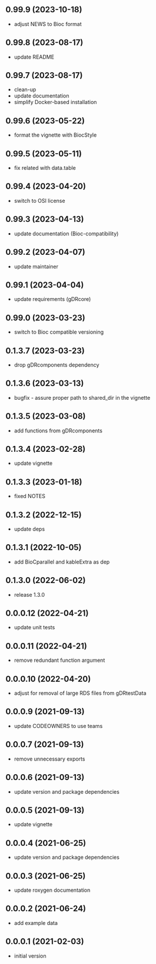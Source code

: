 ## 0.99.9 (2023-10-18)
- adjust NEWS to Bioc format

## 0.99.8 (2023-08-17)
- update README 

## 0.99.7 (2023-08-17)
- clean-up
- update documentation
- simplify Docker-based installation

## 0.99.6 (2023-05-22)
- format the vignette with BiocStyle

## 0.99.5 (2023-05-11)
- fix related with data.table

## 0.99.4 (2023-04-20)
- switch to OSI license

## 0.99.3 (2023-04-13)
- update documentation (Bioc-compatibility)

## 0.99.2 (2023-04-07)
- update maintainer

## 0.99.1 (2023-04-04)
- update requirements (gDRcore)

## 0.99.0 (2023-03-23)
- switch to Bioc compatible versioning

## 0.1.3.7 (2023-03-23)
- drop gDRcomponents dependency

## 0.1.3.6 (2023-03-13)
- bugfix - assure proper path to shared_dir in the vignette

## 0.1.3.5 (2023-03-08)
- add functions from gDRcomponents

## 0.1.3.4 (2023-02-28)
- update vignette

## 0.1.3.3 (2023-01-18)
- fixed NOTES

## 0.1.3.2 (2022-12-15)
- update deps

## 0.1.3.1 (2022-10-05)
- add BioCparallel and kableExtra as dep

## 0.1.3.0 (2022-06-02)
- release 1.3.0

## 0.0.0.12 (2022-04-21)
- update unit tests

## 0.0.0.11 (2022-04-21)
- remove redundant function argument

## 0.0.0.10 (2022-04-20)
- adjust for removal of large RDS files from gDRtestData

## 0.0.0.9 (2021-09-13)
- update CODEOWNERS to use teams

## 0.0.0.7 (2021-09-13)
- remove unnecessary exports

## 0.0.0.6 (2021-09-13)
- update version and package dependencies

## 0.0.0.5 (2021-09-13)
- update vignette

## 0.0.0.4 (2021-06-25)
- update version and package dependencies

## 0.0.0.3 (2021-06-25)
- update roxygen documentation

## 0.0.0.2 (2021-06-24)
- add example data

## 0.0.0.1 (2021-02-03)
- initial version
